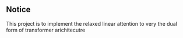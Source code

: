 ## Notice

This project is to implement the relaxed linear attention to very the dual form of transformer arichitecutre
